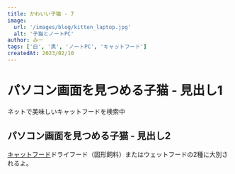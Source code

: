 ```yaml
---
title: かわいい子猫 - 7
image:
  url: '/images/blog/kitten_laptop.jpg'
  alt: '子猫とノートPC'
author: みー
tags: ['白', '黒', 'ノートPC', 'キャットフード']
createdAt: 2023/02/10
---
```


# パソコン画面を見つめる子猫 - 見出し1

ネットで美味しいキャットフードを検索中

## パソコン画面を見つめる子猫 - 見出し2

[キャットフード](https://ja.wikipedia.org/wiki/%E3%82%AD%E3%83%A3%E3%83%83%E3%83%88%E3%83%95%E3%83%BC%E3%83%89)ドライフード（固形飼料）またはウェットフードの2種に大別されるよ。

